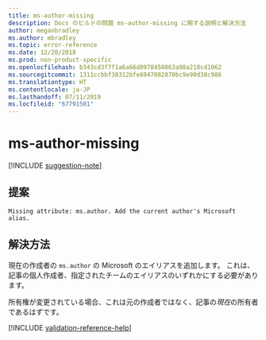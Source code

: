```yaml
---
title: ms-author-missing
description: Docs のビルドの問題 ms-author-missing に関する説明と解決方法
author: meganbradley
ms.author: mbradley
ms.topic: error-reference
ms.date: 12/20/2018
ms.prod: non-product-specific
ms.openlocfilehash: b343cd3f7f1a6a66d0970450863a98a210cd1062
ms.sourcegitcommit: 1311ccbbf38312bfe6947082870bc9e90d38c986
ms.translationtype: HT
ms.contentlocale: ja-JP
ms.lasthandoff: 07/11/2019
ms.locfileid: "67791501"
---
```

# <a name="ms-author-missing"></a>ms-author-missing

[!INCLUDE [suggestion-note](includes/suggestion-note.md)]

## <a name="suggestion"></a>提案

`Missing attribute: ms.author. Add the current author's Microsoft alias.`

## <a name="resolution"></a>解決方法

現在の作成者の `ms.author` の Microsoft のエイリアスを追加します。 これは、記事の個人作成者、指定されたチームのエイリアスのいずれかにする必要があります。

所有権が変更されている場合、これは元の作成者ではなく、記事の*現在*の所有者であるはずです。

<!--make sure to add this file to your includes folder and verify the path-->
[!INCLUDE [validation-reference-help](includes/validation-reference-help.md)]
